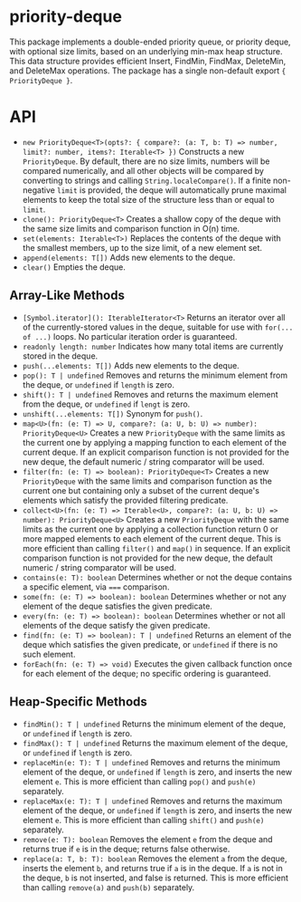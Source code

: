 # priority-deque

This package implements a double-ended priority queue, or priority deque, with optional size limits, based on an underlying min-max heap structure. This data structure provides efficient Insert, FindMin, FindMax, DeleteMin, and DeleteMax operations. The package has a single non-default export `{ PriorityDeque }`.

API
====

* `new PriorityDeque<T>(opts?: { compare?: (a: T, b: T) => number, limit?: number, items?: Iterable<T> })` Constructs a new `PriorityDeque`. By default, there are no size limits, numbers will be compared numerically, and all other objects will be compared by converting to strings and calling `String.localeCompare()`. If a finite non-negative `limit` is provided, the deque will automatically prune maximal elements to keep the total size of the structure less than or equal to `limit`.
* `clone(): PriorityDeque<T>` Creates a shallow copy of the deque with the same size limits and comparison function in O(n) time.
* `set(elements: Iterable<T>)` Replaces the contents of the deque with the smallest members, up to the size limit, of a new element set.
* `append(elements: T[])` Adds new elements to the deque.
* `clear()` Empties the deque.

Array-Like Methods
----

* `[Symbol.iterator](): IterableIterator<T>` Returns an iterator over all of the currently-stored values in the deque, suitable for use with `for(... of ...)` loops. No particular iteration order is guaranteed.
* `readonly length: number` Indicates how many total items are currently stored in the deque.
* `push(...elements: T[])` Adds new elements to the deque.
* `pop(): T | undefined` Removes and returns the minimum element from the deque, or `undefined` if `length` is zero.
* `shift(): T | undefined` Removes and returns the maximum element from the deque, or `undefined` if `lengt` is zero.
* `unshift(...elements: T[])` Synonym for `push()`.
* `map<U>(fn: (e: T) => U, compare?: (a: U, b: U) => number): PriorityDeque<U>` Creates a new `PriorityDeque` with the same limits as the current one by applying a mapping function to each element of the current deque. If an explicit comparison function is not provided for the new deque, the default numeric / string comparator will be used.
* `filter(fn: (e: T) => boolean): PriorityDeque<T>` Creates a new `PriorityDeque` with the same limits and comparison function as the current one but containing only a subset of the current deque's elements which satisfy the provided filtering predicate.
* `collect<U>(fn: (e: T) => Iterable<U>, compare?: (a: U, b: U) => number): PriorityDeque<U>` Creates a new `PriorityDeque` with the same limits as the current one by applying a collection function return 0 or more mapped elements to each element of the current deque. This is more efficient than calling `filter()` and `map()` in sequence. If an explicit comparison function is not provided for the new deque, the default numeric / string comparator will be used.
* `contains(e: T): boolean` Determines whether or not the deque contains a specific element, via `===` comparison.
* `some(fn: (e: T) => boolean): boolean` Determines whether or not any element of the deque satisfies the given predicate.
* `every(fn: (e: T) => boolean): boolean` Determines whether or not all elements of the deque satisfy the given predicate.
* `find(fn: (e: T) => boolean): T | undefined` Returns an element of the deque which satisfies the given predicate, or `undefined` if there is no such element.
* `forEach(fn: (e: T) => void)` Executes the given callback function once for each element of the deque; no specific ordering is guaranteed.

Heap-Specific Methods
----
* `findMin(): T | undefined` Returns the minimum element of the deque, or `undefined` if `length` is zero.
* `findMax(): T | undefined` Returns the maximum element of the deque, or `undefined` if `length` is zero.
* `replaceMin(e: T): T | undefined` Removes and returns the minimum element of the deque, or `undefined` if `length` is zero, and inserts the new element `e`. This is more efficient than calling `pop()` and `push(e)` separately.
* `replaceMax(e: T): T | undefined` Removes and returns the maximum element of the deque, or `undefined` if `length` is zero, and inserts the new element `e`. This is more efficient than calling `shift()` and `push(e)` separately.
* `remove(e: T): boolean` Removes the element `e` from the deque and returns true if `e` is in the deque; returns false otherwise.
* `replace(a: T, b: T): boolean` Removes the element `a` from the deque, inserts the element `b`, and returns true if `a` is in the deque. If `a` is not in the deque, `b` is not inserted, and false is returned. This is more efficient than calling `remove(a)` and `push(b)` separately.